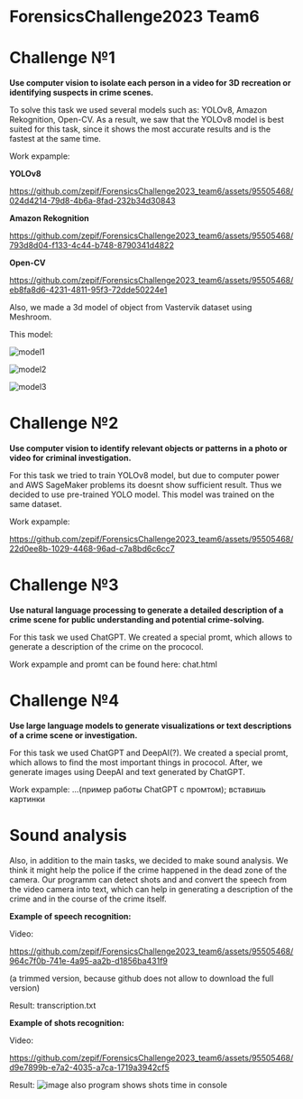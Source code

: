 # ForensicsChallenge2023 Team6

# Challenge №1
**Use computer vision to isolate each person in a video for 3D recreation or identifying
suspects in crime scenes.**

To solve this task we used several models such as: YOLOv8, Amazon Rekognition, Open-CV. As a result, we saw that the YOLOv8 model is best suited for this task, since it shows the most accurate results and is the fastest at the same time.

Work expample:

**YOLOv8**

https://github.com/zepif/ForensicsChallenge2023_team6/assets/95505468/024d4214-79d8-4b6a-8fad-232b34d30843

**Amazon Rekognition**

https://github.com/zepif/ForensicsChallenge2023_team6/assets/95505468/793d8d04-f133-4c44-b748-8790341d4822

**Open-CV**

https://github.com/zepif/ForensicsChallenge2023_team6/assets/95505468/eb8fa8d6-4231-4811-95f3-72dde50224e1


Also, we made a 3d model of object from Vastervik dataset using Meshroom.

This model:

![model1](https://github.com/zepif/ForensicsChallenge2023_team6/assets/95505468/5156ecbf-fa70-4d04-a825-5e316eaa9fda)

![model2](https://github.com/zepif/ForensicsChallenge2023_team6/assets/95505468/807c4545-135d-4714-9bc9-a2af1cce9b68)

![model3](https://github.com/zepif/ForensicsChallenge2023_team6/assets/95505468/4314a196-cd7b-4021-b01b-1703fbf0f923)


# Challenge №2
**Use computer vision to identify relevant objects or patterns in a photo or video for
criminal investigation.**

For this task we tried to train YOLOv8 model, but due to computer power and AWS SageMaker problems its doesnt show sufficient result. Thus we decided to use pre-trained YOLO model. This model was trained on the same dataset.

Work expample:

https://github.com/zepif/ForensicsChallenge2023_team6/assets/95505468/22d0ee8b-1029-4468-96ad-c7a8bd6c6cc7

# Challenge №3
**Use natural language processing to generate a detailed description of a crime scene
for public understanding and potential crime-solving.**

For this task we used ChatGPT. We created a special promt, which allows to generate a description of the crime on the prococol.

Work expample and promt can be found here: chat.html

# Challenge №4
**Use large language models to generate visualizations or text descriptions of a crime
scene or investigation.**

For this task we used ChatGPT and DeepAI(?). We created a special promt, which allows to find the most important things in prococol. After, we generate images using DeepAI and text generated by ChatGPT.

Work expample: ...(пример работы ChatGPT с промтом); вставишь картинки

# Sound analysis

Also, in addition to the main tasks, we decided to make sound analysis. We think it might help the police if the crime happened in the dead zone of the camera. Our programm can detect shots and and convert the speech from the video camera into text, which can help in generating a description of the crime and in the course of the crime itself.

**Example of speech recognition:**

Video:

https://github.com/zepif/ForensicsChallenge2023_team6/assets/95505468/964c7f0b-741e-4a95-aa2b-d1856ba431f9

(a trimmed version, because github does not allow to download the full version)

Result: transcription.txt

**Example of shots recognition:**

Video:

https://github.com/zepif/ForensicsChallenge2023_team6/assets/95505468/d9e7899b-e7a2-4035-a7ca-1719a3942cf5

Result:
![image](https://github.com/zepif/ForensicsChallenge2023_team6/assets/95505468/38a5fc5d-494c-40af-81b3-3b1c6ac412a1)
also program shows shots time in console

